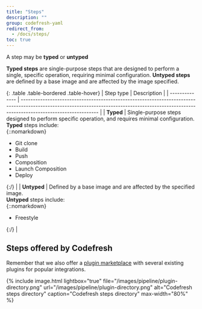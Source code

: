 ```yaml
---
title: "Steps"
description: ""
group: codefresh-yaml
redirect_from:
  - /docs/steps/
toc: true
---
```

A step may be **typed** or **untyped**

**Typed steps** are single-purpose steps that are designed to perform a single, specific operation, requiring minimal configuration.
**Untyped steps** are defined by a base image and are affected by the image specified.

{: .table .table-bordered .table-hover}
| Step type      | Description                                                                                                                                                                                  |
| -------------- | -------------------------------------------------------------------------------------------------------------------------------------------------------------------------------------------- |
| **Typed**      | Single-purpose steps designed to perform specific operation, and requires minimal configuration. <br/>**Typed** steps include:<br/>{::nomarkdown}<ul><li>Git clone</li><li>Build</li><li>Push</li><li>Composition</li><li>Launch Composition</li><li>Deploy</li></ul>{:/} |
| **Untyped**    | Defined by a base image and are affected by the specified image. <br/>**Untyped** steps include: <br/> {::nomarkdown}<ul><li>Freestyle</li></ul>{:/} |

## Steps offered by Codefresh

Remember that we also offer a [plugin marketplace](https://steps.codefresh.io/) with several existing plugins for popular integrations.

{% include 
image.html 
lightbox="true" 
file="/images/pipeline/plugin-directory.png" 
url="/images/pipeline/plugin-directory.png"
alt="Codefresh steps directory" 
caption="Codefresh steps directory" 
max-width="80%" 
%}

